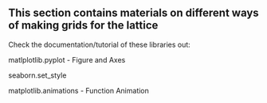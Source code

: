 ## This section contains materials on different ways of making grids for the lattice


Check the documentation/tutorial of these libraries out:

matlplotlib.pyplot - Figure and Axes

seaborn.set_style

matplotlib.animations - Function Animation


